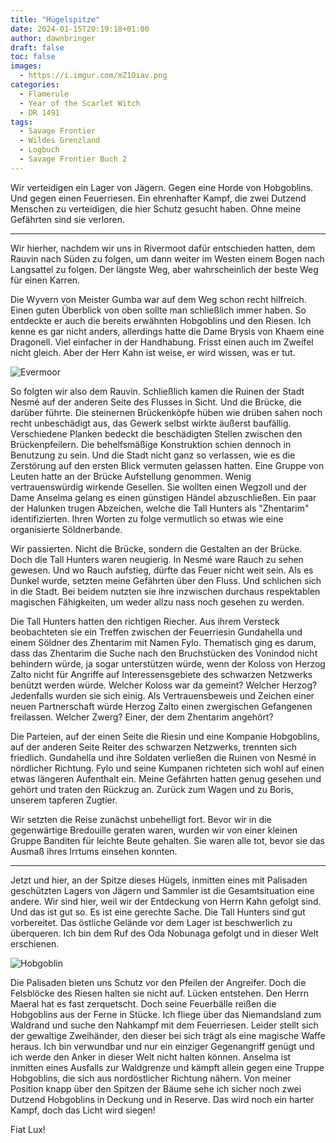 ```yaml
---
title: "Hügelspitze"
date: 2024-01-15T20:19:18+01:00
author: dawnbringer
draft: false
toc: false
images:
  - https://i.imgur.com/mZ1Oiav.png
categories:
  - Flamerule
  - Year of the Scarlet Witch
  - DR 1491
tags: 
  - Savage Frontier
  - Wildes Grenzland
  - Logbuch
  - Savage Frontier Buch 2
---
```


Wir verteidigen ein Lager von Jägern. Gegen eine Horde von Hobgoblins. Und gegen einen Feuerriesen. Ein ehrenhafter Kampf, die zwei Dutzend Menschen zu verteidigen, die hier Schutz gesucht haben. Ohne meine Gefährten sind sie verloren.
 
---
 
Wir hierher, nachdem wir uns in Rivermoot dafür entschieden hatten, dem Rauvin nach Süden zu folgen, um dann weiter im Westen einem Bogen nach Langsattel zu folgen. Der längste Weg, aber wahrscheinlich der beste Weg für einen Karren.
 
Die Wyvern von Meister Gumba war auf dem Weg schon recht hilfreich. Einen guten Überblick von oben sollte man schließlich immer haben. So entdeckte er auch die bereits erwähnten Hobgoblins und den Riesen. Ich kenne es gar nicht anders, allerdings hatte die Dame Brysis von Khaem eine Dragonell. Viel einfacher in der Handhabung. Frisst einen auch im Zweifel nicht gleich. Aber der Herr Kahn ist weise, er wird wissen, was er tut.

![Evermoor](https://i.imgur.com/mZ1Oiav.png)
 
So folgten wir also dem Rauvin. Schließlich kamen die Ruinen der Stadt Nesmé auf der anderen Seite des Flusses in Sicht. Und die Brücke, die darüber führte. Die steinernen Brückenköpfe hüben wie drüben sahen noch recht unbeschädigt aus, das Gewerk selbst wirkte äußerst baufällig. Verschiedene Planken bedeckt die beschädigten Stellen zwischen den Brückenpfeilern. Die behelfsmäßige Konstruktion schien dennoch in Benutzung zu sein. Und die Stadt nicht ganz so verlassen, wie es die Zerstörung auf den ersten Blick vermuten gelassen hatten. Eine Gruppe von Leuten hatte an der Brücke Aufstellung genommen. Wenig vertrauenswürdig wirkende Gesellen. Sie wollten einen Wegzoll und der Dame Anselma gelang es einen günstigen Händel abzuschließen. Ein paar der Halunken trugen Abzeichen, welche die Tall Hunters als "Zhentarim" identifizierten. Ihren Worten zu folge vermutlich so etwas wie eine organisierte Söldnerbande.
 
Wir passierten. Nicht die Brücke, sondern die Gestalten an der Brücke. Doch die Tall Hunters waren neugierig. In Nesmé ware Rauch zu sehen gewesen. Und wo Rauch aufstieg, dürfte das Feuer nicht weit sein. Als es Dunkel wurde, setzten meine Gefährten über den Fluss. Und schlichen sich in die Stadt. Bei beidem nutzten sie ihre inzwischen durchaus respektablen magischen Fähigkeiten, um weder allzu nass noch gesehen zu werden.
 
Die Tall Hunters hatten den richtigen Riecher. Aus ihrem Versteck beobachteten sie ein Treffen zwischen der Feuerriesin Gundahella und einem Söldner des Zhentarim mit Namen Fylo. Thematisch ging es darum, dass das Zhentarim die Suche nach den Bruchstücken des Vonindod nicht behindern würde, ja sogar unterstützen würde, wenn der Koloss von Herzog Zalto nicht für Angriffe auf Interessensgebiete des schwarzen Netzwerks benützt werden würde. Welcher Koloss war da gemeint? Welcher Herzog? Jedenfalls wurden sie sich einig. Als Vertrauensbeweis und Zeichen einer neuen Partnerschaft würde Herzog Zalto einen zwergischen Gefangenen freilassen. Welcher Zwerg? Einer, der dem Zhentarim angehört?
 
Die Parteien, auf der einen Seite die Riesin und eine Kompanie Hobgoblins, auf der anderen Seite Reiter des schwarzen Netzwerks, trennten sich friedlich. Gundahella und ihre Soldaten verließen die Ruinen von Nesmé in nördlicher Richtung. Fylo und seine Kumpanen richteten sich wohl auf einen etwas längeren Aufenthalt ein. Meine Gefährten hatten genug gesehen und gehört und traten den Rückzug an. Zurück zum Wagen und zu Boris, unserem tapferen Zugtier.

Wir setzten die Reise zunächst unbehelligt fort. Bevor wir in die gegenwärtige Bredouille geraten waren, wurden wir von einer kleinen Gruppe Banditen für leichte Beute gehalten. Sie waren alle tot, bevor sie das Ausmaß ihres Irrtums einsehen konnten.
 
---
 
Jetzt und hier, an der Spitze dieses Hügels, inmitten eines mit Palisaden geschützten Lagers von Jägern und Sammler ist die Gesamtsituation eine andere. Wir sind hier, weil wir der Entdeckung von Herrn Kahn gefolgt sind. Und das ist gut so. Es ist eine gerechte Sache. Die Tall Hunters sind gut vorbereitet. Das östliche Gelände vor dem Lager ist beschwerlich zu überqueren. Ich bin dem Ruf des Oda Nobunaga gefolgt und in dieser Welt erschienen.

![Hobgoblin](https://www.dndbeyond.com/avatars/thumbnails/30788/731/1000/1000/638062180460224402.png)

Die Palisaden bieten uns Schutz vor den Pfeilen der Angreifer. Doch die Felsblöcke des Riesen halten sie nicht auf. Lücken entstehen. Den Herrn Maeral hat es fast zerquetscht. Doch seine Feuerbälle reißen die Hobgoblins aus der Ferne in Stücke. Ich fliege über das Niemandsland zum Waldrand und suche den Nahkampf mit dem Feuerriesen. Leider stellt sich der gewaltige Zweihänder, den dieser bei sich trägt als eine magische Waffe heraus. Ich bin verwundbar und nur ein einziger Gegenangriff genügt und ich werde den Anker in dieser Welt nicht halten können. Anselma ist inmitten eines Ausfalls zur Waldgrenze und kämpft allein gegen eine Truppe Hobgoblins, die sich aus nordöstlicher Richtung nähern. Von meiner Position knapp über den Spitzen der Bäume sehe ich sicher noch zwei Dutzend Hobgoblins in Deckung und in Reserve. Das wird noch ein harter Kampf, doch das Licht wird siegen!
 
Fiat Lux!
